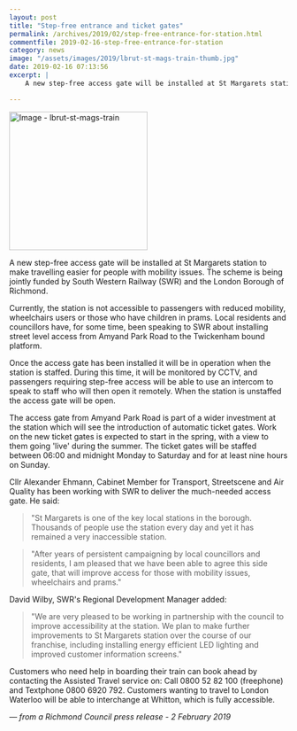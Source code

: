 ```yaml
---
layout: post
title: "Step-free entrance and ticket gates"
permalink: /archives/2019/02/step-free-entrance-for-station.html
commentfile: 2019-02-16-step-free-entrance-for-station
category: news
image: "/assets/images/2019/lbrut-st-mags-train-thumb.jpg"
date: 2019-02-16 07:13:56
excerpt: |
    A new step-free access gate will be installed at St Margarets station to make travelling easier for people with mobility issues. The scheme is being jointly funded by South Western Railway and the London Borough of Richmond.

---
```


<a href="/assets/images/2019/lbrut-st-mags-train.jpg" title="Click for a larger image"><img src="/assets/images/2019/lbrut-st-mags-train-thumb.jpg" width="250" alt="Image - lbrut-st-mags-train"  class="photo right"/></a>

A new step-free access gate will be installed at St Margarets station to make travelling easier for people with mobility issues. The scheme is being jointly funded by South Western Railway (SWR) and the London Borough of Richmond.

Currently, the station is not accessible to passengers with reduced mobility, wheelchairs users or those who have children in prams. Local residents and councillors have, for some time, been speaking to SWR about installing street level access from Amyand Park Road to the Twickenham bound platform.

Once the access gate has been installed it will be in operation when the station is staffed. During this time, it will be monitored by CCTV, and passengers requiring step-free access will be able to use an intercom to speak to staff who will then open it remotely. When the station is unstaffed the access gate will be open.

The access gate from Amyand Park Road is part of a wider investment at the station which will see the introduction of automatic ticket gates. Work on the new ticket gates is expected to start in the spring, with a view to them going 'live' during the summer. The ticket gates will be staffed between 06:00 and midnight Monday to Saturday and for at least nine hours on Sunday.

Cllr Alexander Ehmann, Cabinet Member for Transport, Streetscene and Air Quality has been working with SWR to deliver the much-needed access gate. He said:

> "St Margarets is one of the key local stations in the borough. Thousands of people use the station every day and yet it has remained a very inaccessible station.


> "After years of persistent campaigning by local councillors and residents, I am pleased that we have been able to agree this side gate, that will improve access for those with mobility issues, wheelchairs and prams."


David Wilby, SWR's Regional Development Manager added:

> "We are very pleased to be working in partnership with the council to improve accessibility at the station. We plan to make further improvements to St Margarets station over the course of our franchise, including installing energy efficient LED lighting and improved customer information screens."


Customers who need help in boarding their train can book ahead by contacting the Assisted Travel service on: Call 0800 52 82 100 (freephone) and Textphone 0800 6920 792. Customers wanting to travel to London Waterloo will be able to interchange at Whitton, which is fully accessible.

<cite>&mdash; from a Richmond Council press release - 2 February 2019</cite>

